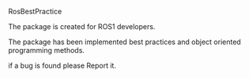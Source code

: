 RosBestPractice



The package is created for ROS1 developers.

The package has been implemented best practices and object oriented programming methods.




if a bug is found please Report it. 
